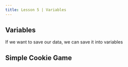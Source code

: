 ```yaml
---
title: Lesson 5 | Variables
---
```


## Variables

If we want to save our data, we can save it into variables

## Simple Cookie Game








